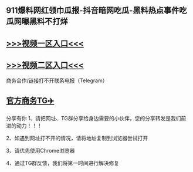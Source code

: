 911爆料网红领巾瓜报-抖音暗网吃瓜-黑料热点事件吃瓜网曝黑料不打烊
---
[>>>视频一区入口<<<](https://pm-51.github.io/)
----
[>>>视频二区入口<<<](https://pm-51.github.io/)
----
商务合作/链接打不开联系电报（Telegram）

[官方商务TG✈️](https://t.me/Wenge58/)
---
分享有你
1、请把网址、TG群分享给身边需要的小伙伴，您的分享转发是我们前进的动力！！！

2、如遇到网址打不开的情况，请将地址复制到浏览器尝试打开

3、请优先使用Chrome浏览器

4、通过TG群反馈，我们将第一时间进行解决修复

